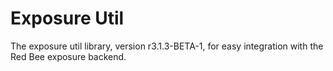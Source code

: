 # Exposure Util

The exposure util library, version r3.1.3-BETA-1, for easy integration with the Red Bee exposure backend.